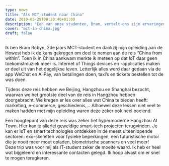 ```yaml
---
type: news
title: "Als MCT-student naar China"
date: 2019-05-29T08:20:40+01:00
description: "Een van onze studenten, Bram, vertelt ons zijn ervaringen tijdens de reis in China. \"Internet of Things devices en -applicaties maken er deel uit van het dagelijkse leven.\""
cover: "mct-in-china.jpg"
draft: false
---
```


Ik ben Bram Robyn, 2de jaars MCT-student en dankzij mijn opleiding aan de Howest heb ik de kans gekregen om deel te nemen aan de reis “China from within”. Toen ik in China aankwam merkte ik meteen op dat IoT daar geen toekomstmuziek meer is. Internet of Things devices en -applicaties maken er deel uit van het dagelijkse leven. Letterlijk alles werd daar gedaan via de app WeChat en AliPay, van betalingen doen, taxi’s en tickets bestellen tot de was doen.

Tijdens deze reis hebben we Beijing, Hangzhou en Shanghai bezocht, waarvan we het grootste deel van de reis in Hangzhou hebben doorgebracht. We kregen er les over alles wat China te bieden heeft: marketing, e-commerce, geschiedenis,... Alhoewel deze lessen niet veel te maken hadden met mijn opleiding waren deze zeker ook heel boeiend.

Een hoogtepunt van deze reis was zeker het hypermoderne Hangzhou AI Town. Hier kan je allerlei geweldige smart-tech projecten terugvinden. Je kan er IoT en smart technologies ontdekken in de meest uiteenlopende sectoren: exo-skeletten voor fysieke beperkingen, een futuristische motor die je nooit meer moet opladen, biometrische scanners en veel meer!  
Deze trip was voor mij als IT-student zeker de moeite waard. Ik heb er heel wat bijgeleerd en interessante contacten gelegd. Ik hoop alvast om er snel te mogen terugkeren.
